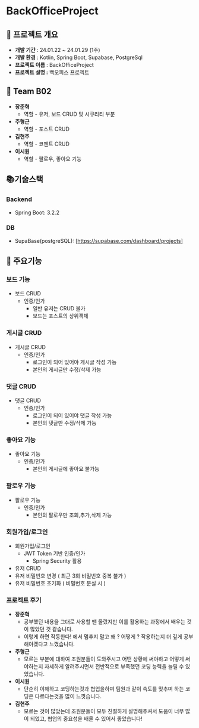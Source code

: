 # <strong>BackOfficeProject</strong>


## 🎁 프로젝트 개요


- **개발 기간** : 24.01.22 ~ 24.01.29 (1주)
- **개발 환경** : Kotlin, Spring Boot, Supabase, PostgreSql
- **프로젝트 이름** : BackOfficeProject
- **프로젝트 설명 :** 백오피스 프로젝트


## 👩 Team B02

- <strong>장준혁</strong>
    - 역할 - 유저, 보드 CRUD 및 시큐리티 부분
- <strong>주형근</strong>
    - 역할 - 포스트 CRUD
- <strong>김현주</strong>
    - 역할 - 코멘트 CRUD
- <strong>이시원</strong>
    - 역할 - 팔로우, 좋아요 기능



## **📚기술스택**

### **Backend**

- Spring Boot: 3.2.2

### **DB**

- SupaBase(postgreSQL): [https://supabase.com/dashboard/projects]

## 🎈 주요기능

### 보드 기능
- 보드 CRUD
  - 인증/인가
    - 일반 유저는 CRUD 불가
    - 보드는 포스트의 상위객체
### 게시글 CRUD
- 게시글 CRUD
  - 인증/인가
    - 로그인이 되어 있어야 게시글 작성 가능
    - 본인의 게시글만 수정/삭제 가능
### 댓글 CRUD
- 댓글 CRUD
  - 인증/인가
    - 로그인이 되어 있어야 댓글 작성 가능
    - 본인의 댓글만 수정/삭제 가능
### 좋아요 기능
- 좋아요 기능
  - 인증/인가
    - 본인의 게시글에 좋아요 불가능
### 팔로우 기능
- 팔로우 기능
  - 인증/인가
    - 본인의 팔로우만 조회,추가,삭제 가능 
### 회원가입/로그인
- 회원가입/로그인
  - JWT Token 기반 인증/인가
    - Spring Security 활용
- 유저 CRUD
- 유저 비밀번호 변경 ( 최근 3회 비밀번호 중복 불가 )
- 유저 비밀번호 초기화 ( 비밀번호 분실 시 )


### 프로젝트 후기
- <strong>장준혁</strong>
    - 공부했던 내용을 그대로 사용할 땐 몰랐지만 이를 활용하는 과정에서 배우는 것이 많았던 것 같습니다.
    - 이렇게 하면 작동한다! 에서 멈추지 말고 왜 ? 어떻게 ? 작용하는지 더 깊게 공부해야겠다고 느꼈습니다.
- <strong>주형근</strong>
    - 모르는 부분에 대하여 조원분들이 도와주시고 어떤 상황에 써야하고 어떻게 써야하는지 자세하게 알려주시면서 전반적으로 부족했던 코딩 능력을 늘릴 수 있었습니다.
- <strong>이시원</strong>
    - 단순히 이해하고 코딩하는것과 협업을하며 팀원과 같이 속도를 맞추며 하는 코딩은 다르다는것을 많이 느꼇습니다.
- <strong>김현주</strong>
    - 모르는 것이 많았는데 조원분들이 모두 친절하게 설명해주셔서 도움이 너무 많이 되었고, 협업의 중요성을 배울 수 있어서 좋았습니다!
